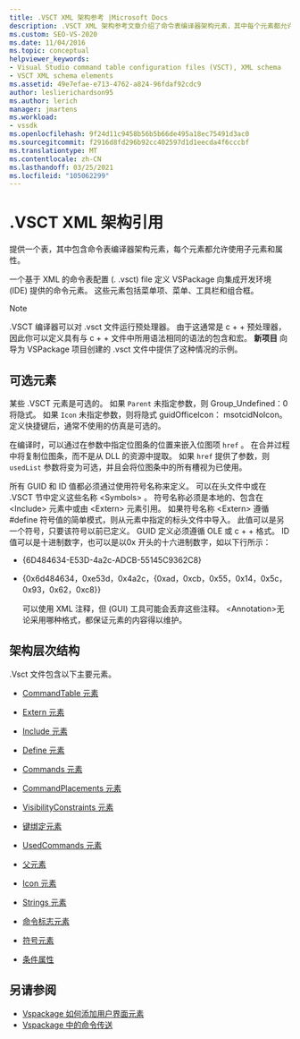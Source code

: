 ```yaml
---
title: .VSCT XML 架构参考 |Microsoft Docs
description: .VSCT XML 架构参考文章介绍了命令表编译器架构元素，其中每个元素都允许使用子元素和属性。
ms.custom: SEO-VS-2020
ms.date: 11/04/2016
ms.topic: conceptual
helpviewer_keywords:
- Visual Studio command table configuration files (VSCT), XML schema
- VSCT XML schema elements
ms.assetid: 49e7efae-e713-4762-a824-96fdaf92cdc9
author: leslierichardson95
ms.author: lerich
manager: jmartens
ms.workload:
- vssdk
ms.openlocfilehash: 9f24d11c9458b56b5b66de495a18ec75491d3ac0
ms.sourcegitcommit: f2916d8fd296b92cc402597d1d1eecda4f6cccbf
ms.translationtype: MT
ms.contentlocale: zh-CN
ms.lasthandoff: 03/25/2021
ms.locfileid: "105062299"
---
```

# <a name="vsct-xml-schema-reference"></a>.VSCT XML 架构引用
提供一个表，其中包含命令表编译器架构元素，每个元素都允许使用子元素和属性。

 一个基于 XML 的命令表配置 (. .vsct) file 定义 VSPackage 向集成开发环境 (IDE) 提供的命令元素。 这些元素包括菜单项、菜单、工具栏和组合框。

> [!NOTE]
> .VSCT 编译器可以对 .vsct 文件运行预处理器。 由于这通常是 c + + 预处理器，因此你可以定义具有与 c + + 文件中所用语法相同的语法的包含和宏。 **新项目** 向导为 VSPackage 项目创建的 .vsct 文件中提供了这种情况的示例。

## <a name="optional-elements"></a>可选元素
 某些 .VSCT 元素是可选的。 如果 `Parent` 未指定参数，则 Group_Undefined：0将隐式。 如果 `Icon` 未指定参数，则将隐式 guidOfficeIcon： msotcidNoIcon。 定义快捷键后，通常不使用的仿真是可选的。

 在编译时，可以通过在参数中指定位图条的位置来嵌入位图项 `href` 。 在合并过程中将复制位图条，而不是从 DLL 的资源中提取。 如果 `href` 提供了参数，则 `usedList` 参数将变为可选，并且会将位图条中的所有槽视为已使用。

 所有 GUID 和 ID 值都必须通过使用符号名称来定义。 可以在头文件中或在 .VSCT 节中定义这些名称 \<Symbols> 。 符号名称必须是本地的、包含在 \<Include> 元素中或由 \<Extern> 元素引用。 如果符号名称 \<Extern> 遵循 #define 符号值的简单模式，则从元素中指定的标头文件中导入。 此值可以是另一个符号，只要该符号以前已定义。 GUID 定义必须遵循 OLE 或 c + + 格式。 ID 值可以是十进制数字，也可以是以0x 开头的十六进制数字，如以下行所示：

- {6D484634-E53D-4a2c-ADCB-55145C9362C8}

- {0x6d484634，0xe53d，0x4a2c，{0xad，0xcb，0x55，0x14，0x5c，0x93，0x62，0xc8}}

  可以使用 XML 注释，但 (GUI) 工具可能会丢弃这些注释。 \<Annotation>无论采用哪种格式，都保证元素的内容得以维护。

## <a name="schema-hierarchy"></a>架构层次结构
 .Vsct 文件包含以下主要元素。

- [CommandTable 元素](../extensibility/commandtable-element.md)

- [Extern 元素](../extensibility/extern-element.md)

- [Include 元素](../extensibility/include-element.md)

- [Define 元素](../extensibility/define-element.md)

- [Commands 元素](../extensibility/commands-element.md)

- [CommandPlacements 元素](../extensibility/commandplacements-element.md)

- [VisibilityConstraints 元素](../extensibility/visibilityconstraints-element.md)

- [键绑定元素](../extensibility/keybindings-element.md)

- [UsedCommands 元素](../extensibility/usedcommands-element.md)

- [父元素](../extensibility/parent-element.md)

- [Icon 元素](../extensibility/icon-element.md)

- [Strings 元素](../extensibility/strings-element.md)

- [命令标志元素](../extensibility/command-flag-element.md)

- [符号元素](../extensibility/symbols-element.md)

- [条件属性](../extensibility/vsct-xml-schema-conditional-attributes.md)

## <a name="see-also"></a>另请参阅
- [Vspackage 如何添加用户界面元素](../extensibility/internals/how-vspackages-add-user-interface-elements.md)
- [Vspackage 中的命令传送](../extensibility/internals/command-routing-in-vspackages.md)

